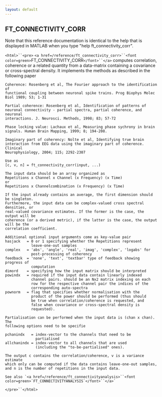 ```yaml
---
layout: default
---
```


##  FT_CONNECTIVITY_CORR

Note that this reference documentation is identical to the help that is displayed in MATLAB when you type "help ft_connectivity_corr".

`<html>``<pre>`
    `<a href=/reference/ft_connectivity_corr>``<font color=green>`FT_CONNECTIVITY_CORR`</font>``</a>` computes correlation, coherence or a related quantity from a
    data-matrix containing a covariance or cross-spectral density. It implements the
    methods as described in the following paper
 
    Coherence: Rosenberg et al, The Fourier approach to the identification of
    functional coupling between neuronal spike trains. Prog Biophys Molec
    Biol 1989; 53; 1-31
 
    Partial coherence: Rosenberg et al, Identification of patterns of
    neuronal connectivity - partial spectra, partial coherence, and neuronal
    interactions. J. Neurosci. Methods, 1998; 83; 57-72
 
    Phase locking value: Lachaux et al, Measuring phase sychrony in brain
    signals. Human Brain Mapping, 1999; 8; 194-208.
 
    Imaginary part of coherency: Nolte et al, Identifying true brain
    interaction from EEG data using the imaginary part of coherence. Clinical
    Neurophysiology, 2004; 115; 2292-2307
 
    Use as
    [c, v, n] = ft_connectivity_corr(input, ...)
 
    The input data should be an array organized as
    Repetitions x Channel x Channel (x Frequency) (x Time)
    or
    Repetitions x Channelcombination (x Frequency) (x Time)
 
    If the input already contains an average, the first dimension should be singleton.
    Furthermore, the input data can be complex-valued cross spectral densities, or
    real-valued covariance estimates. If the former is the case, the output will be
    coherence (or a derived metric), if the latter is the case, the output will be the
    correlation coefficient.
 
    Additional optional input arguments come as key-value pair
    hasjack   = 0 or 1 specifying whether the Repetitions represent
                leave-one-out samples
    complex   = 'abs', 'angle', 'real', 'imag', 'complex', 'logabs' for
                post-processing of coherency
    feedback  = 'none', 'text', 'textbar' type of feedback showing progress of
                computation
    dimord    = specifying how the input matrix should be interpreted
    powindx   = required if the input data contain linearly indexed
                channel pairs. should be an Nx2 matrix indexing on each
                row for the respective channel pair the indices of the
                corresponding auto-spectra
    pownorm   = flag that specifies whether normalisation with the
                product of the power should be performed (thus should
                be true when correlation/coherence is requested, and
                false when covariance or cross-spectral density is
                requested).
 
    Partialisation can be performed when the input data is (chan x chan). The
    following options need to be specifie
 
    pchanindx   = index-vector to the channels that need to be
                  partialised
    allchanindx = index-vector to all channels that are used
                  (including the "to-be-partialised" ones).
 
    The output c contains the correlation/coherence, v is a variance estimate
    which only can be computed if the data contains leave-one-out samples,
    and n is the number of repetitions in the input data.
 
    See also `<a href=/reference/ft_connectivityanalysis>``<font color=green>`FT_CONNECTIVITYANALYSIS`</font>``</a>`
`</pre>``</html>`

